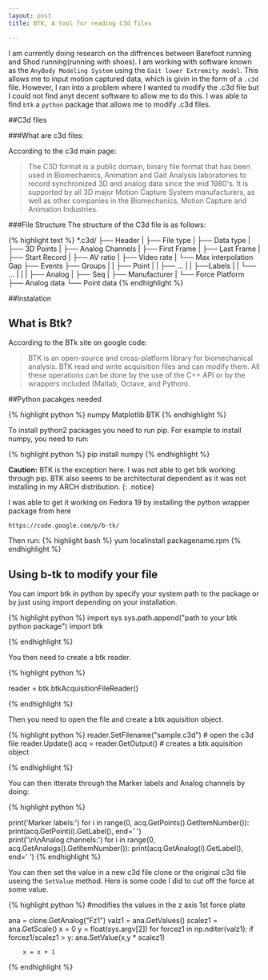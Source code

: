 ```yaml
---
layout: post
title: BTK, A tool for reading C3d files

---
```


I am currently doing research on the diffrences between Barefoot running and Shod running(running with shoes). I am working with software known as the `AnyBody Modeling System` using the `Gait lower Extremity model`. This allows me to input motion captured data, which is givin in the form of a `.c3d` file. However, I ran into a problem where I wanted to modify the .c3d file but I could not find anyt decent software to allow me to do this. I was able to find `btk` a `python` package that allows me to modify .c3d files.

##C3d files

###What are c3d files:

According to the c3d main page:
<blockquote>
The C3D format is a public domain, binary file format that has been used in Biomechanics, Animation and Gait Analysis laboratories to record synchronized 3D and analog data since the mid 1980's.  It is supported by all 3D major Motion Capture System manufacturers, as well as other companies in the Biomechanics, Motion Capture and Animation Industries.<a href="http://www.c3d.org/"><i class="fa fa-file"></i></a></blockquote>

###File Structure
The structure of the C3d file is as follows:

{% highlight text %}
*.c3d/
	├── Header
	|    ├── File type
	|    ├── Data type
	|    ├── 3D Points
	|    ├── Analog Channels
	|    ├── First Frame
	|    ├── Last Frame
	|    ├── Start Record
	|    ├── AV ratio
	|    ├── Video rate
	|    └── Max interpolation Gap
	├── Events
	├── Groups
	|    |	├── Point
	|    |	├── ...
	|    |	├──Labels
	|    |	└── ...
	|    |
	|    ├── Analog
	|    ├── Seq
	|    ├── Manufacturer
	|    └── Force Platform
	├── Analog data
	└── Point data
{% endhighlight %}




##Instalation

## What is Btk?
According to the BTk site on google code:
<blockquote>
BTK is an open-source and cross-platform library for biomechanical analysis. BTK read and write acquisition files and can modify them. All these operations can be done by the use of the C++ API or by the wrappers included (Matlab, Octave, and Python).<a href="https://code.google.com/p/b-tk/"><i class="fa fa-cogs"></i></a>
</blockquote>



##Python pacakges needed

{% highlight python %}
numpy
Matplotlib
BTK
{% endhighlight %}


To install python2 packages you need to run pip.
For example to install numpy, you need to run:

{% highlight python %}
pip install numpy
{% endhighlight %}

<i class="fa fa-warning"></i> **Caution:** BTK is the exception here. I was not able to get btk working through pip. BTK also seems to be architectural dependent as it was not installing in my ARCH distribution. 
{: .notice}


I was able to get it working on Fedora 19 by installing the python wrapper package from here 

`https://code.google.com/p/b-tk/`


Then run:
{% highlight bash %}
yum localinstall packagename.rpm 
{% endhighlight %}

## Using b-tk to modify your file

You can import btk in python by specify your system path to the package or by
just using import depending on your installation.

{% highlight python %}
 import sys
 sys.path.append("path to your btk python package")
 import btk

{% endhighlight %}

You then need to create a btk reader.

{% highlight python %}
 
 reader = btk.btkAcquisitionFileReader()

{% endhighlight %}

Then you need to open the file and create a btk aquisition object.

{% highlight python %}
 reader.SetFilename("sample.c3d") # open the c3d file
 reader.Update()
 acq = reader.GetOutput() # creates a btk aquisition object
 
{% endhighlight %}

You can then itterate through the Marker labels and Analog channels by doing:

{% highlight python %}

print('Marker labels:')
for i in range(0, acq.GetPoints().GetItemNumber()):
    print(acq.GetPoint(i).GetLabel(), end='  ')   
print('\n\nAnalog channels:')
for i in range(0, acq.GetAnalogs().GetItemNumber()):
    print(acq.GetAnalog(i).GetLabel(), end='  ') 
{% endhighlight %}

You can then set the value in a new c3d file clone or the original c3d file useing the
`SetValue` method.
Here is some code I did to cut off the force at some value.

{% highlight python %}
#modifies the values in the z axis 1st force plate

ana = clone.GetAnalog("Fz1")
valz1 = ana.GetValues()
scalez1 = ana.GetScale()
x = 0
y = float(sys.argv[2])
for forcez1 in np.nditer(valz1):
        if forcez1/scalez1 > y:
			ana.SetValue(x,y * scalez1)

		x = x + 1
{% endhighlight %}





